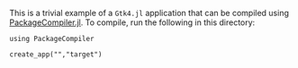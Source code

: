 This is a trivial example of a `Gtk4.jl` application that can be compiled using [PackageCompiler.jl](https://github.com/JuliaLang/PackageCompiler.jl). To
compile, run the following in this directory:

```
using PackageCompiler

create_app("","target")
```

